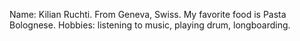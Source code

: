 Name: Kilian Ruchti.
From Geneva, Swiss.
My favorite food is Pasta Bolognese.
Hobbies: listening to music, playing drum, longboarding.
